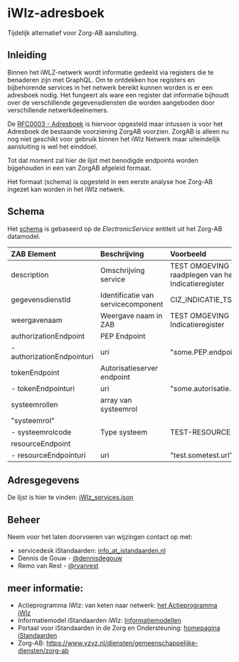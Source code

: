 # iWlz-adresboek

Tijdelijk alternatief voor Zorg-AB aansluiting.

## Inleiding

Binnen het iWLZ-netwerk wordt informatie gedeeld via registers die te benaderen zijn met GraphQL. Om te ontdekken hoe registers en bijbehorende services in het netwerk bereikt kunnen worden is er een adresboek nodig. Het fungeert als ware een register dat informatie bijhoudt over de verschillende gegevensdiensten die worden aangeboden door verschillende netwerkdeelnemers.

De [RFC0003 - Adresboek](https://github.com/iStandaarden/iWlz-RequestForComment/blob/main/RFC/RFC0003%20-%20Adresboek.~~md~~) is hiervoor opgesteld maar intussen is voor het Adresboek de bestaande voorziening ZorgAB voorzien. ZorgAB is alleen nu nog niet geschikt voor gebruik binnen het iWlz Netwerk maar uiteindelijk aansluiting is wel het einddoel.

Tot dat moment zal hier de lijst met benodigde endpoints worden bijgehouden in een van ZorgAB afgeleid formaat.

Het formaat (schema) is opgesteld in een eerste analyse hoe Zorg-AB ingezet kan worden in het iWlz netwerk.

## Schema

Het [schema](./src/zab_electronicservices.json) is gebaseerd op de _ElectronicService_ entiteit uit het Zorg-AB datamodel.

| ZAB Element                | Beschrijving                       | Voorbeeld                                                       |
| :------------------------- | :--------------------------------- | :-------------------------------------------------------------- |
| description                | Omschrijving service               | TEST OMGEVING Voor het raadplegen van het Wlz Indicatieregister |
| gegevensdienstId           | Identificatie van servicecomponent | CIZ_INDICATIE_TST                                               |
| weergavenaam               | Weergave naam in ZAB               | TEST OMGEVING - Wlz Indicatieregister                           |
| authorizationEndpoint      | PEP Endpoint                       |                                                                 |
| - authorizationEndpointuri | uri                                | "some.PEP.endpoint.ur."                                         |
| tokenEndpoint              | Autorisatieserver endpoint         |                                                                 |
| - tokenEndpointuri         | uri                                | "some.autorisatie.server.url"                                   |
| systeemrollen              | array van systeemrol               |                                                                 |
| "systeemrol"               | <placeholder>                      |                                                                 |
| - systeemrolcode           | Type systeem                       | TEST-RESOURCE-SERVER                                            |
| resourceEndpoint           | <placeholder>                      |                                                                 |
| - resourceEndpointuri      | uri                                | "test.sometest.url"                                             |

## Adresgegevens

De lijst is hier te vinden: [iWlz_services.json](./iWlz_services.json)

## Beheer

Neem voor het laten doorvoeren van wijzingen contact op met:

- servicedesk iStandaarden: [info_at_istandaarden.nl](info@istandaarden.nl)
- Dennis de Gouw - [@dennisdegouw](http://github.com/dennisdegouw)
- Remo van Rest - [@rvanrest](https://github.com/rvanrest)

## meer informatie:

- Actieprogramma iWlz: van keten naar netwerk: [het Actieprogramma iWlz](https://www.istandaarden.nl/iwlz/actieprogramma/index "Over Actieprogramma iWlz")
- Informatiemodel iStandaarden iWlz: [Informatiemodellen](https://informatiemodel.istandaarden.nl)
- Portaal voor iStandaarden in de Zorg en Ondersteuning: [homepagina iStandaarden](https://www.istandaarden.nl)
- Zorg-AB: https://www.vzvz.nl/diensten/gemeenschappelijke-diensten/zorg-ab
